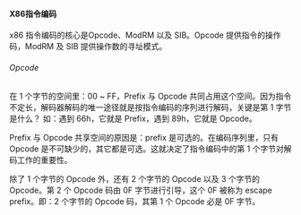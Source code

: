 #### X86指令编码

x86 指令编码的核心是Opcode、ModRM 以及 SIB。Opcode 提供指令的操作码，ModRM 及 SIB 提供操作数的寻址模式。

###### Opcode

在 1 个字节的空间里：00 ~ FF，Prefix 与 Opcode 共同占用这个空间。因为指令不定长，解码器解码的唯一途径就是按指令编码的序列进行解码，关键是第 1 字节是什么？ 如：遇到 66h，它就是 Prefix，遇到 89h，它就是 Opcode。

Prefix 与 Opcode 共享空间的原因是：prefix 是可选的。在编码序列里，只有 Opcode 是不可缺少的，其它都是可选。这就决定了指令编码中的第 1 个字节对解码工作的重要性。

除了 1 个字节的 Opcode 外，还有 2 个字节的 Opcode 以及 3 个字节的 Opcode。第 2 个 Opcode 码由 0F 字节进行引导，这个 0F 被称为 escape prefix。即：2 个字节的 Opcode 码，其第 1 个 Opcode 必是 0F 字节。
